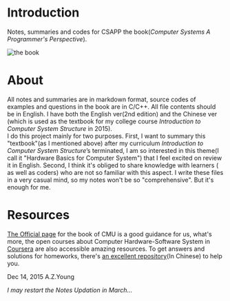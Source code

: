 # Introduction
Notes, summaries and codes for CSAPP the book(*Computer Systems A Programmer's Perspective*).

![the book](http://ecx.images-amazon.com/images/I/51NTWFgAAbL._SX381_BO1,204,203,200_.jpg)

# About
All notes and summaries are in markdown format, source codes of examples and questions in the book are in C/C++.
All file contents should be in English. I have both the English ver(2nd edition) and the Chinese ver (which is used as the textbook for 
my college course *Introduction to Computer System Structure* in 2015).<br>
I do this project mainly for two purposes. First, I want to summary this "textbook"(as I mentioned above) after my curriculum *Introduction to Computer System Structure*’s terminated, I am so interested in this theme(I call it "Hardware Basics for Computer System") that I feel excited on review it in English. Second, I think it's obliged to share knowledge with learners ( as well as coders) who are not so familiar with this aspect.
I write these files in a very casual mind, so my notes won't be so "comprehensive". But it's enough for me.

# Resources
[The Official page](http://csapp.cs.cmu.edu/) for the book of CMU is a good guidance for us, what's more, the open courses about Computer Hardware-Software 
System in [Coursera](https://www.coursera.org/browse/computer-science) are also accessible amazing resources.
To get answers and solutions for homeworks, there's [an excellent repository](https://github.com/mofaph/csapp)(In Chinese) to help you.


Dec 14, 2015  A.Z.Young

*I may restart the Notes Updation in March...*
